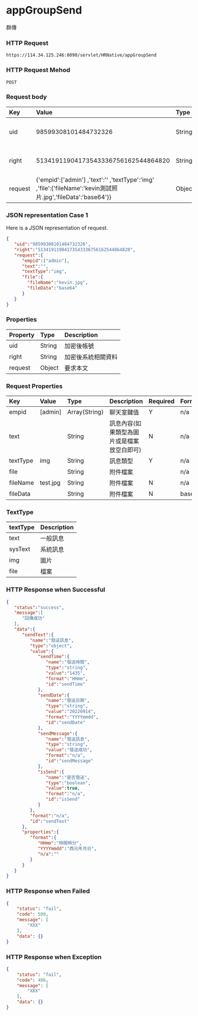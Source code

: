 # appGroupSend
群傳

### HTTP Request
```
https://114.34.125.246:8090/servlet/HRNative/appGroupSend
```

### HTTP Request Mehod
```
POST
```

### Request body
| Key | Value | Type | Description |
|:----------|:-------------|:-----|:------------|
| uid | 98599308101484732326 | String | 需透過appLogin取得
| right | 51341911904173543336756162544864820 | String | 需透過appLogin取得 |
| request | {'empid':['admin'] ,'text':'' ,'textType':'img' ,'file':{'fileName':'kevin測試照片.jpg','fileData':'base64'}} | Object | 異動條件

### JSON representation Case 1
Here is a JSON representation of request.
```json
{
   "uid":"98599308101484732326",
   "right":"51341911904173543336756162544864820",
   "request":{
      "empid":["admin"], 
      "text":"",
      "textType":"img",
      "file":{
        "fileName":"kevin.jpg",
        "fileData":"base64"
      }
   }
}
```

### Properties
| Property | Type | Description |
|:---------|:-----|:------------|
| uid   | String | 加密後帳號 |
| right | String | 加密後系統相關資料 |
| request | Object | 要求本文 |

### Request Properties
| Key | Value | Type | Description | Required | Format |
|:----------|:-------------|:-----|:------------|:------------|:------------|
| empid | [admin] | Array(String) | 聊天室鍵值 | Y | n/a |
| text |  | String | 訊息內容(如果類型為圖片或是檔案放空白即可) | N | n/a |
| textType | img | String | 訊息類型 | Y | n/a |
| file |  | String | 附件檔案 |  | n/a |
| fileName | test.jpg | String | 附件檔案 | N | n/a |
| fileData |  | String | 附件檔案 | N | base64 |

### TextType
| textType | Description |
|:---------|:------------|
| text | 一般訊息 |
| sysText | 系統訊息 |
| img | 圖片 |
| file | 檔案 |

### HTTP Response when Successful
```json
{
   "status":"success",
   "message":[
      "回傳成功"
   ],
   "data":{
      "sendText":{
         "name":"發送訊息",
         "type":"object",
         "value":{
            "sendTime":{
               "name":"發送時間",
               "type":"string",
               "value":"1435",
               "format":"HHmm",
               "id":"sendTime"
            },
            "sendDate":{
               "name":"發送日期",
               "type":"string",
               "value":"20220914",
               "format":"YYYYmmdd",
               "id":"sendDate"
            },
            "sendMessage":{
               "name":"發送訊息",
               "type":"string",
               "value":"發送成功",
               "format":"n/a",
               "id":"sendMessage"
            },
            "isSend":{
               "name":"是否發送",
               "type":"boolean",
               "value":true,
               "format":"n/a",
               "id":"isSend"
            }
         },
         "format":"n/a",
         "id":"sendText"
      },
      "properties":{
         "format":{
            "HHmm":"時間時分",
            "YYYYmmdd":"西元年月日",
            "n/a":""
         }
      }
   }
}
```

### HTTP Response when Failed
```json
{
    "status": "fail",
    "code": 500,
    "message": [
        "XXX"
    ],
    "data": {}
}
```

### HTTP Response when Exception
```json
{
    "status": "fail",
    "code": 406,
    "message": [
        "XXX"
    ],
    "data": {}
}
```
